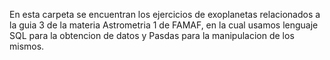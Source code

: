 En esta carpeta se encuentran los ejercicios de exoplanetas relacionados 
a la guia 3 de la materia Astrometria 1 de FAMAF, en la cual usamos lenguaje
SQL para la obtencion de datos y Pasdas para la manipulacion de los mismos.
